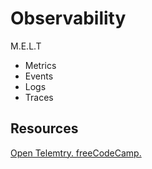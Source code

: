 # Observability

M.E.L.T

* Metrics
* Events
* Logs
* Traces

## Resources

[Open Telemtry. freeCodeCamp.](https://www.freecodecamp.org/news/how-to-use-opentelemetry/)
